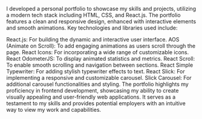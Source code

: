 I developed a personal portfolio to showcase my skills and projects, utilizing a modern tech stack including HTML, CSS, and React.js. The portfolio features a clean and responsive design, enhanced with interactive elements and smooth animations. Key technologies and libraries used include:

React.js: For building the dynamic and interactive user interface.
AOS (Animate on Scroll): To add engaging animations as users scroll through the page.
React Icons: For incorporating a wide range of customizable icons.
React OdometerJS: To display animated statistics and metrics.
React Scroll: To enable smooth scrolling and navigation between sections.
React Simple Typewriter: For adding stylish typewriter effects to text.
React Slick: For implementing a responsive and customizable carousel.
Slick Carousel: For additional carousel functionalities and styling.
The portfolio highlights my proficiency in frontend development, showcasing my ability to create visually appealing and user-friendly web applications. It serves as a testament to my skills and provides potential employers with an intuitive way to view my work and capabilities.



